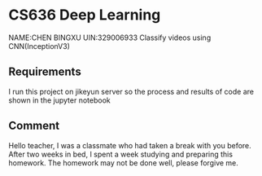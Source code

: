 # CS636 Deep Learning
NAME:CHEN BINGXU UIN:329006933
Classify videos using  CNN(InceptionV3) 

## Requirements
I run this project on jikeyun server so the process and results of code are shown in the jupyter notebook

## Comment
Hello teacher, I was a classmate who had taken a break with you before. After two weeks in bed, I spent a week studying and preparing this homework. The homework may not be done well, please forgive me.
